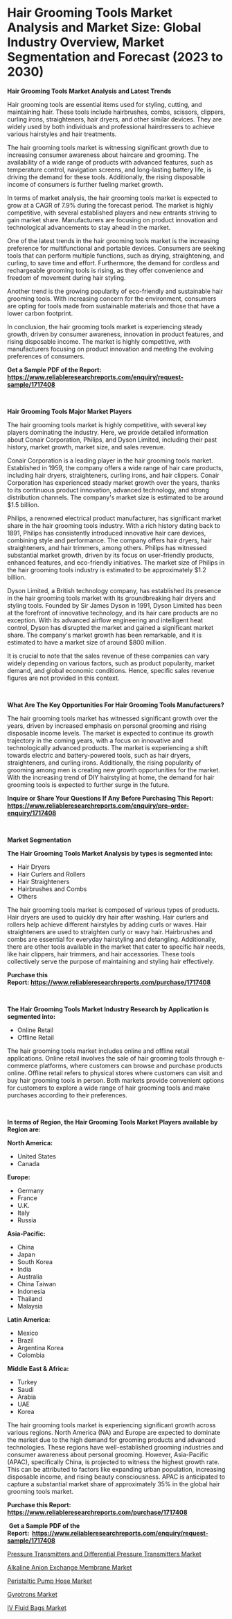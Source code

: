 <p><h1>Hair Grooming Tools Market Analysis and Market Size: Global Industry Overview, Market Segmentation and Forecast (2023 to 2030)</h1></p><p><strong>Hair Grooming Tools Market Analysis and Latest Trends</strong></p>
<p><p>Hair grooming tools are essential items used for styling, cutting, and maintaining hair. These tools include hairbrushes, combs, scissors, clippers, curling irons, straighteners, hair dryers, and other similar devices. They are widely used by both individuals and professional hairdressers to achieve various hairstyles and hair treatments.</p><p>The hair grooming tools market is witnessing significant growth due to increasing consumer awareness about haircare and grooming. The availability of a wide range of products with advanced features, such as temperature control, navigation screens, and long-lasting battery life, is driving the demand for these tools. Additionally, the rising disposable income of consumers is further fueling market growth.</p><p>In terms of market analysis, the hair grooming tools market is expected to grow at a CAGR of 7.9% during the forecast period. The market is highly competitive, with several established players and new entrants striving to gain market share. Manufacturers are focusing on product innovation and technological advancements to stay ahead in the market.</p><p>One of the latest trends in the hair grooming tools market is the increasing preference for multifunctional and portable devices. Consumers are seeking tools that can perform multiple functions, such as drying, straightening, and curling, to save time and effort. Furthermore, the demand for cordless and rechargeable grooming tools is rising, as they offer convenience and freedom of movement during hair styling.</p><p>Another trend is the growing popularity of eco-friendly and sustainable hair grooming tools. With increasing concern for the environment, consumers are opting for tools made from sustainable materials and those that have a lower carbon footprint.</p><p>In conclusion, the hair grooming tools market is experiencing steady growth, driven by consumer awareness, innovation in product features, and rising disposable income. The market is highly competitive, with manufacturers focusing on product innovation and meeting the evolving preferences of consumers.</p></p>
<p><strong>Get a Sample PDF of the Report:&nbsp; <a href="https://www.reliableresearchreports.com/enquiry/request-sample/1717408">https://www.reliableresearchreports.com/enquiry/request-sample/1717408</a></strong></p>
<p>&nbsp;</p>
<p><strong>Hair Grooming Tools Major Market Players</strong></p>
<p><p>The hair grooming tools market is highly competitive, with several key players dominating the industry. Here, we provide detailed information about Conair Corporation, Philips, and Dyson Limited, including their past history, market growth, market size, and sales revenue.</p><p>Conair Corporation is a leading player in the hair grooming tools market. Established in 1959, the company offers a wide range of hair care products, including hair dryers, straighteners, curling irons, and hair clippers. Conair Corporation has experienced steady market growth over the years, thanks to its continuous product innovation, advanced technology, and strong distribution channels. The company's market size is estimated to be around $1.5 billion.</p><p>Philips, a renowned electrical product manufacturer, has significant market share in the hair grooming tools industry. With a rich history dating back to 1891, Philips has consistently introduced innovative hair care devices, combining style and performance. The company offers hair dryers, hair straighteners, and hair trimmers, among others. Philips has witnessed substantial market growth, driven by its focus on user-friendly products, enhanced features, and eco-friendly initiatives. The market size of Philips in the hair grooming tools industry is estimated to be approximately $1.2 billion.</p><p>Dyson Limited, a British technology company, has established its presence in the hair grooming tools market with its groundbreaking hair dryers and styling tools. Founded by Sir James Dyson in 1991, Dyson Limited has been at the forefront of innovative technology, and its hair care products are no exception. With its advanced airflow engineering and intelligent heat control, Dyson has disrupted the market and gained a significant market share. The company's market growth has been remarkable, and it is estimated to have a market size of around $800 million.</p><p>It is crucial to note that the sales revenue of these companies can vary widely depending on various factors, such as product popularity, market demand, and global economic conditions. Hence, specific sales revenue figures are not provided in this context.</p></p>
<p>&nbsp;</p>
<p><strong>What Are The Key Opportunities For Hair Grooming Tools Manufacturers?</strong></p>
<p><p>The hair grooming tools market has witnessed significant growth over the years, driven by increased emphasis on personal grooming and rising disposable income levels. The market is expected to continue its growth trajectory in the coming years, with a focus on innovative and technologically advanced products. The market is experiencing a shift towards electric and battery-powered tools, such as hair dryers, straighteners, and curling irons. Additionally, the rising popularity of grooming among men is creating new growth opportunities for the market. With the increasing trend of DIY hairstyling at home, the demand for hair grooming tools is expected to further surge in the future.</p></p>
<p><strong>Inquire or Share Your Questions If Any Before Purchasing This Report: <a href="https://www.reliableresearchreports.com/enquiry/pre-order-enquiry/1717408">https://www.reliableresearchreports.com/enquiry/pre-order-enquiry/1717408</a></strong></p>
<p>&nbsp;</p>
<p><strong>Market Segmentation</strong></p>
<p><strong>The Hair Grooming Tools Market Analysis by types is segmented into:</strong></p>
<p><ul><li>Hair Dryers</li><li>Hair Curlers and Rollers</li><li>Hair Straighteners</li><li>Hairbrushes and Combs</li><li>Others</li></ul></p>
<p><p>The hair grooming tools market is composed of various types of products. Hair dryers are used to quickly dry hair after washing. Hair curlers and rollers help achieve different hairstyles by adding curls or waves. Hair straighteners are used to straighten curly or wavy hair. Hairbrushes and combs are essential for everyday hairstyling and detangling. Additionally, there are other tools available in the market that cater to specific hair needs, like hair clippers, hair trimmers, and hair accessories. These tools collectively serve the purpose of maintaining and styling hair effectively.</p></p>
<p><strong>Purchase this Report:&nbsp;<a href="https://www.reliableresearchreports.com/purchase/1717408">https://www.reliableresearchreports.com/purchase/1717408</a></strong></p>
<p>&nbsp;</p>
<p><strong>The Hair Grooming Tools Market Industry Research by Application is segmented into:</strong></p>
<p><ul><li>Online Retail</li><li>Offline Retail</li></ul></p>
<p><p>The hair grooming tools market includes online and offline retail applications. Online retail involves the sale of hair grooming tools through e-commerce platforms, where customers can browse and purchase products online. Offline retail refers to physical stores where customers can visit and buy hair grooming tools in person. Both markets provide convenient options for customers to explore a wide range of hair grooming tools and make purchases according to their preferences.</p></p>
<p>&nbsp;</p>
<p><strong>In terms of Region, the Hair Grooming Tools Market Players available by Region are:</strong></p>
<p>
    <p> <strong> North America: </strong>
        <ul>
            <li>United States</li>
            <li>Canada</li>
        </ul>
        </p> 
    <p> <strong> Europe: </strong>
        <ul>
            <li>Germany</li>
            <li>France</li>
            <li>U.K.</li>
            <li>Italy</li>
            <li>Russia</li>
        </ul>
        </p> 
    <p> <strong> Asia-Pacific: </strong>
        <ul>
            <li>China</li>
            <li>Japan</li>
            <li>South Korea</li>
            <li>India</li>
            <li>Australia</li>
            <li>China Taiwan</li>
            <li>Indonesia</li>
            <li>Thailand</li>
            <li>Malaysia</li>
        </ul>
        </p> 
    <p> <strong> Latin America: </strong>
        <ul>
            <li>Mexico</li>
            <li>Brazil</li>
            <li>Argentina Korea</li>
            <li>Colombia</li>
        </ul>
        </p> 
    <p> <strong> Middle East & Africa: </strong>
        <ul>
            <li>Turkey</li>
            <li>Saudi</li>
            <li>Arabia</li>
            <li>UAE</li>
            <li>Korea</li>
        </ul>
    </p>
    </p>
<p><p>The hair grooming tools market is experiencing significant growth across various regions. North America (NA) and Europe are expected to dominate the market due to the high demand for grooming products and advanced technologies. These regions have well-established grooming industries and consumer awareness about personal grooming. However, Asia-Pacific (APAC), specifically China, is projected to witness the highest growth rate. This can be attributed to factors like expanding urban population, increasing disposable income, and rising beauty consciousness. APAC is anticipated to capture a substantial market share of approximately 35% in the global hair grooming tools market.</p></p>
<p><strong>Purchase this Report: <a href="https://www.reliableresearchreports.com/purchase/1717408">https://www.reliableresearchreports.com/purchase/1717408</a></strong></p>
<p>&nbsp;<strong>Get a Sample PDF of the Report:&nbsp;&nbsp;<a href="https://www.reliableresearchreports.com/enquiry/request-sample/1717408">https://www.reliableresearchreports.com/enquiry/request-sample/1717408</a></strong></p>
<p><strong></strong></p>
<p><p><a href="https://issuu.com/reportprime-2/docs/pressure-transmitters-and-differential-pressure-tr?fr=xKAE9_zU1NQ">Pressure Transmitters and Differential Pressure Transmitters Market</a></p><p><a href="https://medium.com/@germanwolff65/alkaline-anion-exchange-membrane-market-size-and-market-trends-complete-industry-overview-2023-to-e750b7f833b1">Alkaline Anion Exchange Membrane Market</a></p><p><a href="https://www.linkedin.com/pulse/peristaltic-pump-hose-market-size-2023-2030-global/">Peristaltic Pump Hose Market</a></p><p><a href="https://github.com/ChiragRP21/Market-Research-Report-List-1/blob/main/gyrotrons-market.md">Gyrotrons Market</a></p><p><a href="https://medium.com/@cruzdamore75/iv-fluid-bags-market-research-report-its-history-and-forecast-2023-to-2030-66351f78e779">IV Fluid Bags Market</a></p></p>